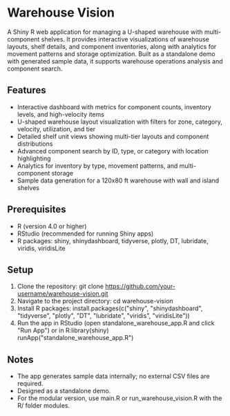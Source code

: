 # Warehouse Vision
A Shiny R web application for managing a U-shaped warehouse with multi-component shelves. It provides interactive visualizations of warehouse layouts, shelf details, and component inventories, along with analytics for movement patterns and storage optimization. Built as a standalone demo with generated sample data, it supports warehouse operations analysis and component search.

## Features

- Interactive dashboard with metrics for component counts, inventory levels, and high-velocity items
- U-shaped warehouse layout visualization with filters for zone, category, velocity, utilization, and tier
- Detailed shelf unit views showing multi-tier layouts and component distributions
- Advanced component search by ID, type, or category with location highlighting
- Analytics for inventory by type, movement patterns, and multi-component storage
- Sample data generation for a 120x80 ft warehouse with wall and island shelves

## Prerequisites

- R (version 4.0 or higher)
- RStudio (recommended for running Shiny apps)
- R packages: shiny, shinydashboard, tidyverse, plotly, DT, lubridate, viridis, viridisLite

## Setup

1. Clone the repository: git clone https://github.com/your-username/warehouse-vision.git
2. Navigate to the project directory: cd warehouse-vision
3. Install R packages: install.packages(c("shiny", "shinydashboard", "tidyverse", "plotly", "DT", "lubridate", "viridis", "viridisLite"))
4. Run the app in RStudio (open standalone_warehouse_app.R and click "Run App") or in R:library(shiny) runApp("standalone_warehouse_app.R")

## Notes

- The app generates sample data internally; no external CSV files are required.
- Designed as a standalone demo.
- For the modular version, use main.R or run_warehouse_vision.R with the R/ folder modules.

